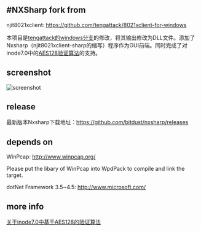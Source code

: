 #NXSharp
fork from
---
njit8021xclient: https://github.com/tengattack/8021xclient-for-windows

本项目是[tengattack的windows分支](https://github.com/tengattack/8021xclient-for-windows)的修改，将其输出修改为DLL文件。添加了Nxsharp（njit8021xclient-sharp的缩写）程序作为GUI前端。同时完成了对inode7.0中的[AES128验证算法](./documents/h3c_AES_MD5.md)的支持。

screenshot
---
![screenshot](https://cloud.githubusercontent.com/assets/6072743/11125371/8796e67c-89a4-11e5-8ffb-7861f1e2c246.png)

release
---
最新版本Nxsharp下载地址：https://github.com/bitdust/nxsharp/releases

depends on
---
WinPcap: http://www.winpcap.org/

Please put the libary of WinPcap into WpdPack to compile and link the target.

dotNet Framework 3.5~4.5: http://www.microsoft.com/

more info
---
[关于inode7.0中基于AES128的验证算法](./documents/h3c_AES_MD5.md)

